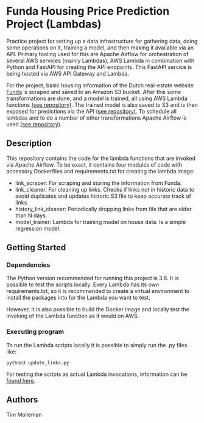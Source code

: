 # Funda Housing Price Prediction Project (Lambdas)

Practice project for setting up a data infrastructure for gathering data, doing some operations on it,
training a model, and then making it available via an API. Primary tooling used for this are Apache Airflow for orchestration of
several AWS services (mainly Lambdas), AWS Lambda in combination with Python and FastAPI for creating the API endpoints.
This FastAPI service is being hosted via AWS API Gateway and Lambda.

For the project, basic housing information of the Dutch real-estate website [Funda](https://www.funda.nl/) is scraped and saved
to an Amazon S3 bucket. After this some transformations are done, and a model is trained, all using AWS Lambda functions
[(see repository)](https://github.com/TimMolleman/funda-link-scraper). The trained  model is also saved to S3 and is then exposed for predictions via the 
API [(see repository)](https://github.com/TimMolleman/funda-api). To schedule all lambdas and to do a number of other
transformations Apache Airflow is used [(see repository)](https://github.com/TimMolleman/funda-airflow).

## Description
This repository contains the code for the lambda functions that are invoked via Apache Airflow.
To be exact, it contains four modules of code with accessory Dockerfiles and requirements.txt for creating the lambda image:

* link_scraper: For scraping and storing the information from Funda.
* link_cleaner: For cleaning up links. Checks if links not in historic data to avoid duplicates and updates historic S3 file to keep accurate track of links.
* history_link_cleaner: Periodically dropping links from file that are older than N days.
* model_trainer: Lambda for training model on house data. Is a simple regression model.

## Getting Started

### Dependencies
The Python version recommended for running this project is 3.8.
It is possible to test the scripts locally. Every Lambda has its own requirements.txt, so it is recommended
to create a virtual environment to install the packages into for the Lambda you want to test.

However, it is also possible to build the Docker image and locally test the invoking of the Lambda function
as it would on AWS.

### Executing program
To run the Lambda scripts locally it is possible to simply run the .py files like:
```
python3 update_links.py
```

For testing the scripts as actual Lambda invocations, information can be [found here](https://docs.aws.amazon.com/lambda/latest/dg/images-create.html).

## Authors
Tim Molleman
